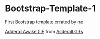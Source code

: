# Bootstrap-Template-1
 First Bootstrap template created by me
<div class="tenor-gif-embed" data-postid="6139458" data-share-method="host" data-width="100%" data-aspect-ratio="1.7866666666666664"><a href="https://tenor.com/view/adderall-awake-hyper-excited-bed-gif-6139458">Adderall Awake GIF</a> from <a href="https://tenor.com/search/adderall-gifs">Adderall GIFs</a></div><script type="text/javascript" async src="https://tenor.com/embed.js"></script>